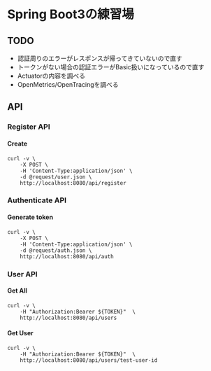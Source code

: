 # Spring Boot3の練習場

## TODO
- 認証周りのエラーがレスポンスが帰ってきていないので直す
- トークンがない場合の認証エラーがBasic扱いになっているので直す
- Actuatorの内容を調べる
- OpenMetrics/OpenTracingを調べる

## API
### Register API
#### Create
```
curl -v \
    -X POST \
    -H 'Content-Type:application/json' \
    -d @request/user.json \
    http://localhost:8080/api/register
```
### Authenticate API
#### Generate token
```
curl -v \
    -X POST \
    -H 'Content-Type:application/json' \
    -d @request/auth.json \
    http://localhost:8080/api/auth
```
### User API
#### Get All
```
curl -v \
    -H "Authorization:Bearer ${TOKEN}"  \
    http://localhost:8080/api/users
```
#### Get User
```
curl -v \
    -H "Authorization:Bearer ${TOKEN}"  \
    http://localhost:8080/api/users/test-user-id
```